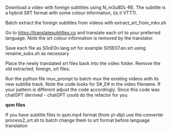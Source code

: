 Download a video with foreign subtitles using N_m3u8DL-RE. The subtitle is a hybrid SRT format with some colour information, (is it VTT?).

Batch extract the foreign subtitles from videos with extract_srt_from_mkv.sh

Go to https://translatesubtitles.co  and translate each srt to your preferred language. Note the srt colour information is removed by the translator.

Save each file as S0nE0n.lang.srt for example S05E07.en.srt  using  rename_subs.sh as necessary

Place the newly translated srt files back into the video folder. Remove the old extracted, foreign, srt files.

Run the python file mux_prompt to batch mux the existing videos with its new subtitle track. Note the code looks for S#_E# in the video filename. 
If your pattern is different adjust the code accordingly. Since this code was chatGPT derrived - chatGPT could do the refactor for you.

**qsm files**

If you have subtitle files in qsm.mp4 format (from yt-dlp) use the converter process2_srt.sh to batch change them to srt format before language translation
